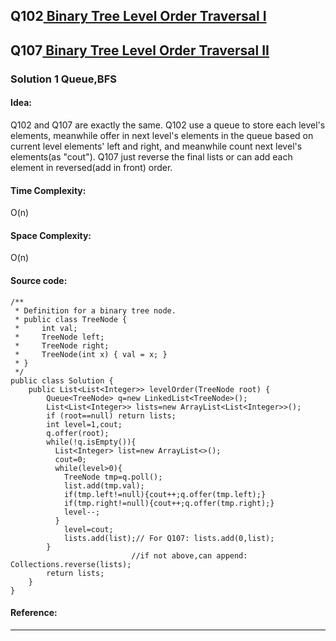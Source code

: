 ## Q102[ Binary Tree Level Order Traversal I](https://leetcode.com/problems/binary-tree-level-order-traversal/) 
## Q107[ Binary Tree Level Order Traversal II](https://leetcode.com/problems/binary-tree-level-order-traversal-ii/) 
### Solution 1 Queue,BFS
#### Idea:
Q102 and Q107 are exactly the same. Q102 use a queue to store each level's elements, meanwhile offer in next level's elements in the queue
based on current level elements' left and right, and meanwhile count next level's elements(as "cout"). 
Q107 just reverse the final lists or can add each element in reversed(add in front) order.
#### Time Complexity: 
O(n)
#### Space Complexity:
O(n)
#### Source code:
```
/**
 * Definition for a binary tree node.
 * public class TreeNode {
 *     int val;
 *     TreeNode left;
 *     TreeNode right;
 *     TreeNode(int x) { val = x; }
 * }
 */
public class Solution {
    public List<List<Integer>> levelOrder(TreeNode root) {
        Queue<TreeNode> q=new LinkedList<TreeNode>();
        List<List<Integer>> lists=new ArrayList<List<Integer>>();
        if (root==null) return lists;
        int level=1,cout;
        q.offer(root);
        while(!q.isEmpty()){
          List<Integer> list=new ArrayList<>();
          cout=0;
          while(level>0){
            TreeNode tmp=q.poll();
            list.add(tmp.val);
            if(tmp.left!=null){cout++;q.offer(tmp.left);}
            if(tmp.right!=null){cout++;q.offer(tmp.right);}
            level--;
          }
            level=cout;
            lists.add(list);// For Q107: lists.add(0,list);
        }
                           //if not above,can append: Collections.reverse(lists);
        return lists;
    }
}
```
#### Reference:

---

